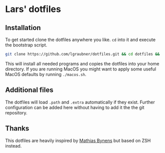 # Lars' dotfiles

## Installation

To get started clone the dotfiles anywhere you like. `cd` into it and execute the bootstrap script.

```bash
git clone https://github.com/lgraubner/dotfiles.git && cd dotfiles && ./bootstrap.sh
```

This will install all needed programs and copies the dotfiles into your home directory. If you are running MacOS you might want to apply some useful MacOS defaults by running `./macos.sh`.

## Additional files

The dotfiles will load `.path` and `.extra` automatically if they exist. Further configuration can be added here without having to add it the the git repository.

## Thanks

This dotfiles are heavily inspired by [Mathias Bynens](https://github.com/mathiasbynens/dotfiles) but based on ZSH instead.
